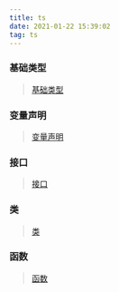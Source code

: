 ```yaml
---
title: ts
date: 2021-01-22 15:39:02
tag: ts
---
```


### 基础类型

> [基础类型](/ts/official/unit/01-baseType "基础类型")

### 变量声明

> [变量声明](/ts/official/unit/02-variableDeclaration "变量声明")

### 接口

> [接口](/ts/official/unit/03-interface "接口")

### 类

> [类](/ts/official/unit/04-class "类")

### 函数

> [函数](/ts/official/unit/05-function "函数")